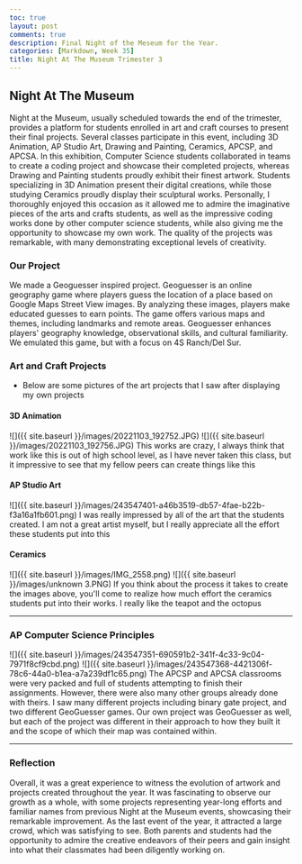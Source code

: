 ```yaml
---
toc: true
layout: post
comments: true
description: Final Night of the Meseum for the Year.
categories: [Markdown, Week 35]
title: Night At The Museum Trimester 3
---
```


## Night At The Museum
Night at the Museum, usually scheduled towards the end of the trimester, provides a platform for students enrolled in art and craft courses to present their final projects. Several classes participate in this event, including 3D Animation, AP Studio Art, Drawing and Painting, Ceramics, APCSP, and APCSA. In this exhibition, Computer Science students collaborated in teams to create a coding project and showcase their completed projects, whereas Drawing and Painting students proudly exhibit their finest artwork. Students specializing in 3D Animation present their digital creations, while those studying Ceramics proudly display their sculptural works. Personally, I thoroughly enjoyed this occasion as it allowed me to admire the imaginative pieces of the  arts and crafts students, as well as the impressive coding works done by other computer science students, while also giving me the opportunity to showcase my own work. The quality of the projects was remarkable, with many demonstrating exceptional levels of creativity.

### Our Project
We made a Geoguesser inspired project. Geoguesser is an online geography game where players guess the location of a place based on Google Maps Street View images. By analyzing these images, players make educated guesses to earn points. The game offers various maps and themes, including landmarks and remote areas. Geoguesser enhances players' geography knowledge, observational skills, and cultural familiarity. We emulated this game, but with a focus on 4S Ranch/Del Sur.

### Art and Craft Projects
- Below are some pictures of the art projects that I saw after displaying my own projects

#### 3D Animation
![]({{ site.baseurl }}/images/20221103_192752.JPG)
![]({{ site.baseurl }}/images/20221103_192756.JPG)
This works are crazy, I always think that work like this is out of high school level, as I have never taken this class, but it impressive to see that my fellow peers can create things like this

#### AP Studio Art
![]({{ site.baseurl }}/images/243547401-a46b3519-db57-4fae-b22b-f3a16a1fb601.png)
I was really impressed by all of the art that the students created. I am not a great artist myself, but I really appreciate all the effort these students put into this

#### Ceramics
![]({{ site.baseurl }}/images/IMG_2558.png)
![]({{ site.baseurl }}/images/unknown 3.PNG)
If you think about the process it takes to create the images above, you'll come to realize how much effort the ceramics students put into their works. I really like the teapot and the octopus

---


### AP Computer Science Principles
![]({{ site.baseurl }}/images/243547351-690591b2-341f-4c33-9c04-7971f8cf9cbd.png)
![]({{ site.baseurl }}/images/243547368-4421306f-78c6-44a0-b1ea-a7a239df1c65.png)
The APCSP and APCSA classrooms were very packed and full of students attempting to finish their assignments. However, there were also many other groups already done with theirs. I saw many different projects including binary gate project, and two different GeoGuesser games. Our own project was GeoGuesser as well, but each of the project was different in their approach to how they built it and the scope of which their map was contained within.

---

### Reflection

Overall, it was a great experience to witness the evolution of artwork and projects created throughout the year. It was fascinating to observe our growth as a whole, with some projects representing year-long efforts and familiar names from previous Night at the Museum events, showcasing their remarkable improvement. As the last event of the year, it attracted a large crowd, which was satisfying to see. Both parents and students had the opportunity to admire the creative endeavors of their peers and gain insight into what their classmates had been diligently working on.
